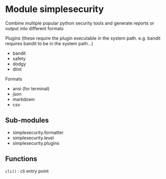 Module simplesecurity
=====================
Combine multiple popular python security tools and generate reports or output
into different formats

Plugins (these require the plugin executable in the system path. e.g. bandit
requires bandit to be in the system path...)

- bandit
- safety
- dodgy
- dlint

Formats

- ansi (for terminal)
- json
- markdown
- csv

Sub-modules
-----------
* simplesecurity.formatter
* simplesecurity.level
* simplesecurity.plugins

Functions
---------

    
`cli()`
:   cli entry point